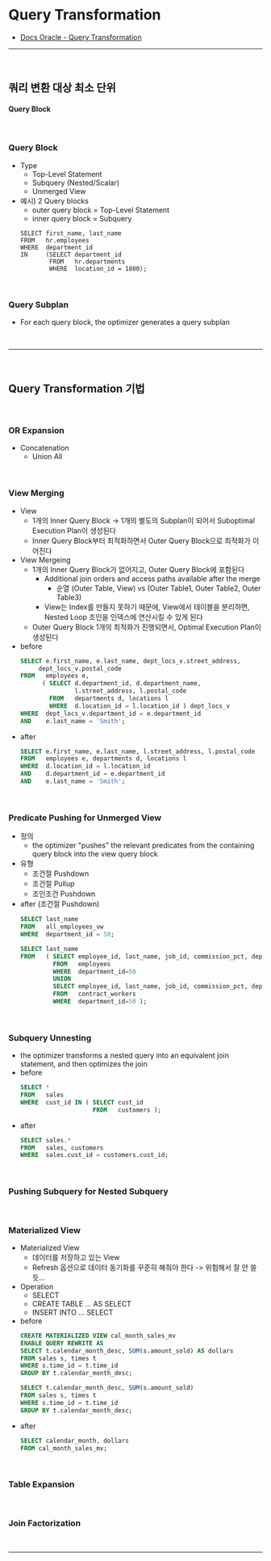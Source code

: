 # Query Transformation
> 
* [Docs Oracle - Query Transformation](https://docs.oracle.com/en/database/oracle/oracle-database/23/tgsql/query-transformations.html#GUID-B2914447-CD6D-411C-8467-6E10E78F3DE0)

<hr>
<br>

## 쿼리 변환 대상 최소 단위
#### Query Block

<br>

### Query Block
* Type
  * Top-Level Statement
  * Subquery (Nested/Scalar)
  * Unmerged View
* 예시) 2 Query blocks
  * outer query block = Top-Level Statement
  * inner query block = Subquery
  ```
  SELECT first_name, last_name
  FROM   hr.employees
  WHERE  department_id 
  IN     (SELECT department_id 
          FROM   hr.departments 
          WHERE  location_id = 1800);
  ```

<br>

### Query Subplan
* For each query block, the optimizer generates a query subplan


<br>
<hr>
<br>

## Query Transformation 기법
#### 

<br>

### OR Expansion
* Concatenation
  * Union All

<br>

### View Merging
* View
  * 1개의 Inner Query Block -> 1개의 별도의 Subplan이 되어서 Suboptimal Execution Plan이 생성된다
  * Inner Query Block부터 최적화하면서 Outer Query Block으로 최적화가 이어진다
* View Mergeing
  * 1개의 Inner Query Block가 없어지고, Outer Query Block에 포함된다
    * Additional join orders and access paths available after the merge
      * 순열 (Outer Table, View) vs (Outer Table1, Outer Table2, Outer Table3)
    * View는 Index를 만들지 못하기 때문에, View에서 테이블을 분리하면, Nested Loop 조인을 인덱스에 연산시킬 수 있게 된다
  * Outer Query Block 1개의 최적화가 진행되면서, Optimal Execution Plan이 생성된다
* before
  ```sql
  SELECT e.first_name, e.last_name, dept_locs_v.street_address,
       dept_locs_v.postal_code
  FROM   employees e,
        ( SELECT d.department_id, d.department_name, 
                 l.street_address, l.postal_code
          FROM   departments d, locations l
          WHERE  d.location_id = l.location_id ) dept_locs_v
  WHERE  dept_locs_v.department_id = e.department_id
  AND    e.last_name = 'Smith';
  ```
* after
  ```sql
  SELECT e.first_name, e.last_name, l.street_address, l.postal_code
  FROM   employees e, departments d, locations l
  WHERE  d.location_id = l.location_id
  AND    d.department_id = e.department_id
  AND    e.last_name = 'Smith';
  ```

<br>

### Predicate Pushing for Unmerged View
* 정의
  * the optimizer "pushes" the relevant predicates from the containing query block into the view query block
* 유형
  * 조건절 Pushdown
  * 조건절 Pullup
  * 조인조건 Pushdown
* after (조건절 Pushdown)
  ```sql
  SELECT last_name
  FROM   all_employees_vw
  WHERE  department_id = 50;
  ```
  ```sql
  SELECT last_name
  FROM   ( SELECT employee_id, last_name, job_id, commission_pct, department_id
           FROM   employees
           WHERE  department_id=50
           UNION
           SELECT employee_id, last_name, job_id, commission_pct, department_id
           FROM   contract_workers
           WHERE  department_id=50 );
  ```
  

<br>

### Subquery Unnesting
* the optimizer transforms a nested query into an equivalent join statement, and then optimizes the join
* before
  ```sql
  SELECT * 
  FROM   sales
  WHERE  cust_id IN ( SELECT cust_id 
                      FROM   customers );
  ```
* after
  ```sql
  SELECT sales.* 
  FROM   sales, customers
  WHERE  sales.cust_id = customers.cust_id;
  ```
  
<br>

### Pushing Subquery for Nested Subquery

<br>

### Materialized View
* Materialized View
  * 데이터를 저장하고 있는 View
  * Refresh 옵션으로 데이터 동기화를 꾸준히 해줘야 한다 -> 위험해서 잘 안 쓸듯... 
* Operation
  * SELECT
  * CREATE TABLE … AS SELECT
  * INSERT INTO … SELECT
* before
  ```sql
  CREATE MATERIALIZED VIEW cal_month_sales_mv
  ENABLE QUERY REWRITE AS
  SELECT t.calendar_month_desc, SUM(s.amount_sold) AS dollars
  FROM sales s, times t
  WHERE s.time_id = t.time_id
  GROUP BY t.calendar_month_desc;
  ```
  ```sql
  SELECT t.calendar_month_desc, SUM(s.amount_sold)
  FROM sales s, times t
  WHERE s.time_id = t.time_id
  GROUP BY t.calendar_month_desc;
  ```
* after
  ```sql
  SELECT calendar_month, dollars
  FROM cal_month_sales_mv;
  ```

<br>

### Table Expansion

<br>

### Join Factorization

<br>
<hr>
<br>
